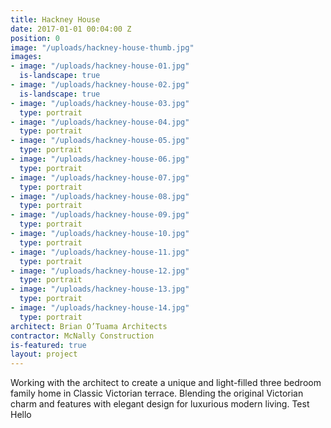 ```yaml
---
title: Hackney House
date: 2017-01-01 00:04:00 Z
position: 0
image: "/uploads/hackney-house-thumb.jpg"
images:
- image: "/uploads/hackney-house-01.jpg"
  is-landscape: true
- image: "/uploads/hackney-house-02.jpg"
  is-landscape: true
- image: "/uploads/hackney-house-03.jpg"
  type: portrait
- image: "/uploads/hackney-house-04.jpg"
  type: portrait
- image: "/uploads/hackney-house-05.jpg"
  type: portrait
- image: "/uploads/hackney-house-06.jpg"
  type: portrait
- image: "/uploads/hackney-house-07.jpg"
  type: portrait
- image: "/uploads/hackney-house-08.jpg"
  type: portrait
- image: "/uploads/hackney-house-09.jpg"
  type: portrait
- image: "/uploads/hackney-house-10.jpg"
  type: portrait
- image: "/uploads/hackney-house-11.jpg"
  type: portrait
- image: "/uploads/hackney-house-12.jpg"
  type: portrait
- image: "/uploads/hackney-house-13.jpg"
  type: portrait
- image: "/uploads/hackney-house-14.jpg"
  type: portrait
architect: Brian O’Tuama Architects
contractor: McNally Construction
is-featured: true
layout: project
---
```


Working with the architect to create a unique and light-filled three bedroom family home in Classic Victorian terrace. Blending the original Victorian charm and features with elegant design for luxurious modern living. Test Hello